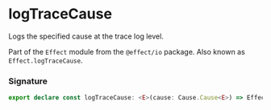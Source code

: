 # logTraceCause

Logs the specified cause at the trace log level.

Part of the `Effect` module from the `@effect/io` package. Also known as `Effect.logTraceCause`.

### Signature

```typescript
export declare const logTraceCause: <E>(cause: Cause.Cause<E>) => Effect<never, never, void>
```
